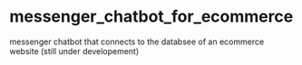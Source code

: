 # messenger_chatbot_for_ecommerce

messenger chatbot that connects to the databsee of an ecommerce website (still under developement) 
